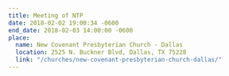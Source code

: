 ```yaml
---
title: Meeting of NTP
date: 2018-02-02 19:00:34 -0600
end_date: 2018-02-03 14:00:00 -0600
place:
  name: New Covenant Presbyterian Church - Dallas
  location: 2525 N. Buckner Blvd, Dallas, TX 75228
  link: "/churches/new-covenant-presbyterian-church-dallas/"
---
```

